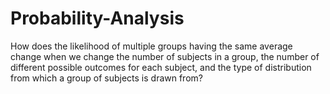 # Probability-Analysis
How does the likelihood of multiple groups having the same average change when we change the number of subjects in a group, the number of different possible outcomes for each subject, and the type of distribution from which a group of subjects is drawn from?
